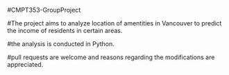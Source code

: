 #CMPT353-GroupProject

#The project aims to analyze location of amentities in Vancouver to predict the income of residents in certain areas.

#the analysis is conducted in Python.

#pull requests are welcome and reasons regarding the modifications are appreciated.
